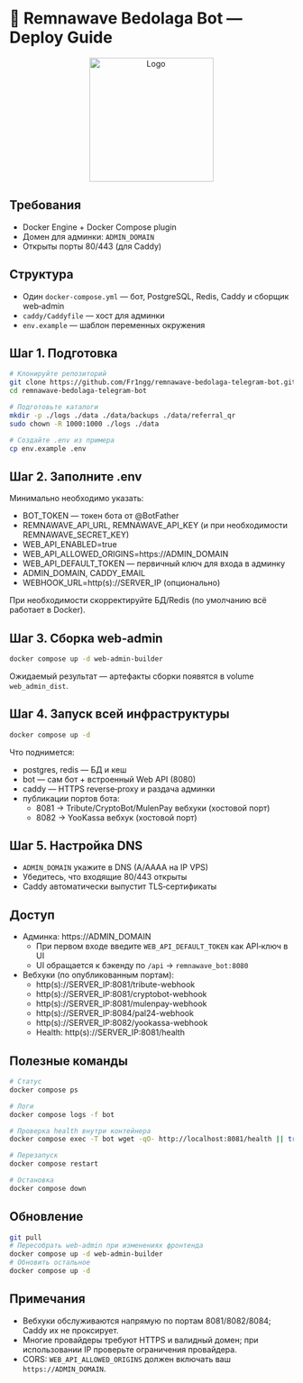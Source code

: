 # 🚀 Remnawave Bedolaga Bot — Deploy Guide

<p align="center">
  <img src="./assets/logo2.svg" alt="Logo" width="220" />
</p>

## Требования
- Docker Engine + Docker Compose plugin
- Домен для админки: `ADMIN_DOMAIN`
- Открыты порты 80/443 (для Caddy)

## Структура
- Один `docker-compose.yml` — бот, PostgreSQL, Redis, Caddy и сборщик web‑admin
- `caddy/Caddyfile` — хост для админки
- `env.example` — шаблон переменных окружения

## Шаг 1. Подготовка
```bash
# Клонируйте репозиторий
git clone https://github.com/Fr1ngg/remnawave-bedolaga-telegram-bot.git
cd remnawave-bedolaga-telegram-bot

# Подготовьте каталоги
mkdir -p ./logs ./data ./data/backups ./data/referral_qr
sudo chown -R 1000:1000 ./logs ./data

# Создайте .env из примера
cp env.example .env
```

## Шаг 2. Заполните .env
Минимально необходимо указать:
- BOT_TOKEN — токен бота от @BotFather
- REMNAWAVE_API_URL, REMNAWAVE_API_KEY (и при необходимости REMNAWAVE_SECRET_KEY)
- WEB_API_ENABLED=true
- WEB_API_ALLOWED_ORIGINS=https://ADMIN_DOMAIN
- WEB_API_DEFAULT_TOKEN — первичный ключ для входа в админку
- ADMIN_DOMAIN, CADDY_EMAIL
- WEBHOOK_URL=http(s)://SERVER_IP (опционально)

При необходимости скорректируйте БД/Redis (по умолчанию всё работает в Docker).

## Шаг 3. Сборка web‑admin
```bash
docker compose up -d web-admin-builder
```
Ожидаемый результат — артефакты сборки появятся в volume `web_admin_dist`.

## Шаг 4. Запуск всей инфраструктуры
```bash
docker compose up -d
```
Что поднимется:
- postgres, redis — БД и кеш
- bot — сам бот + встроенный Web API (8080)
- caddy — HTTPS reverse‑proxy и раздача админки
- публикации портов бота:
  - 8081 → Tribute/CryptoBot/MulenPay вебхуки (хостовой порт)
  - 8082 → YooKassa вебхук (хостовой порт)

## Шаг 5. Настройка DNS
- `ADMIN_DOMAIN` укажите в DNS (A/AAAA на IP VPS)
- Убедитесь, что входящие 80/443 открыты
- Caddy автоматически выпустит TLS‑сертификаты

## Доступ
- Админка: https://ADMIN_DOMAIN
  - При первом входе введите `WEB_API_DEFAULT_TOKEN` как API‑ключ в UI
  - UI обращается к бэкенду по `/api` → `remnawave_bot:8080`
- Вебхуки (по опубликованным портам):
  - http(s)://SERVER_IP:8081/tribute-webhook
  - http(s)://SERVER_IP:8081/cryptobot-webhook
  - http(s)://SERVER_IP:8081/mulenpay-webhook
  - http(s)://SERVER_IP:8084/pal24-webhook
  - http(s)://SERVER_IP:8082/yookassa-webhook
  - Health: http(s)://SERVER_IP:8081/health

## Полезные команды
```bash
# Статус
docker compose ps

# Логи
docker compose logs -f bot

# Проверка health внутри контейнера
docker compose exec -T bot wget -qO- http://localhost:8081/health || true

# Перезапуск
docker compose restart

# Остановка
docker compose down
```

## Обновление
```bash
git pull
# Пересобрать web-admin при изменениях фронтенда
docker compose up -d web-admin-builder
# Обновить остальное
docker compose up -d
```

## Примечания
- Вебхуки обслуживаются напрямую по портам 8081/8082/8084; Caddy их не проксирует.
- Многие провайдеры требуют HTTPS и валидный домен; при использовании IP проверьте ограничения провайдера.
- CORS: `WEB_API_ALLOWED_ORIGINS` должен включать ваш `https://ADMIN_DOMAIN`.
